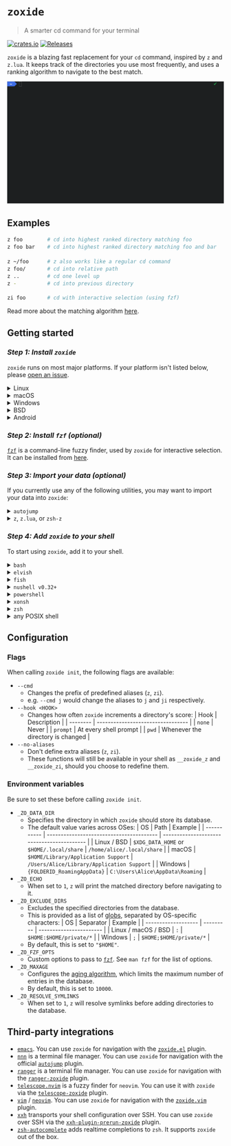 <!-- markdownlint-disable MD033 -->

# `zoxide`

> A smarter cd command for your terminal

[![crates.io][crates-io-badge]][crates-io]
[![Releases][releases-badge]][releases]

`zoxide` is a blazing fast replacement for your `cd` command, inspired by
`z` and `z.lua`. It keeps track of the directories you use most
frequently, and uses a ranking algorithm to navigate to the best match.

![Tutorial][tutorial]

## Examples

```sh
z foo        # cd into highest ranked directory matching foo
z foo bar    # cd into highest ranked directory matching foo and bar

z ~/foo      # z also works like a regular cd command
z foo/       # cd into relative path
z ..         # cd one level up
z -          # cd into previous directory

zi foo       # cd with interactive selection (using fzf)
```

Read more about the matching algorithm [here][algorithm-matching].

## Getting started

### *Step 1: Install `zoxide`*

`zoxide` runs on most major platforms. If your platform isn't listed below,
please [open an issue][issues].

<details>
<summary>Linux</summary>

To install `zoxide`, run this command in your terminal:

```sh
curl -sS https://webinstall.dev/zoxide | bash
```

Alternatively, you can use a package manager:

| Distribution       | Repository              | Instructions                                                                                   |
| ------------------ | ----------------------- | ---------------------------------------------------------------------------------------------- |
| ***Any***          | **[crates-io]**         | `cargo install zoxide`                                                                         |
| *Any*              | [conda-forge]           | `conda install -c conda-forge zoxide`                                                          |
| *Any*              | [Linuxbrew]             | `brew install zoxide`                                                                          |
| Alpine Linux 3.13+ | [Alpine Linux Packages] | `apk add zoxide`                                                                               |
| Arch Linux         | [AUR]                   | `yay -Sy zoxide-bin`                                                                           |
| CentOS 7+          | [Copr]                  | `dnf copr enable atim/zoxide` <br /> `dnf install zoxide`                                      |
| Debian Testing     | [Debian Packages]       | `apt install zoxide`                                                                           |
| Devuan 4.0+        | [Devuan Packages]       | `apt install zoxide`                                                                           |
| Fedora 32+         | [Fedora Packages]       | `dnf install zoxide`                                                                           |
| Gentoo             | [GURU Overlay]          | `eselect repository enable guru` <br /> `emerge --sync guru` <br /> `emerge app-shells/zoxide` |
| NixOS              | [nixpkgs]               | `nix-env -iA nixpkgs.zoxide`                                                                   |
| Parrot OS          |                         | `apt install zoxide`                                                                           |
| Ubuntu 21.04+      | [Ubuntu Packages]       | `apt install zoxide`                                                                           |
| Void Linux         | [Void Linux Packages]   | `xbps-install -S zoxide`                                                                       |

</details>

<details>
<summary>macOS</summary>

To install `zoxide`, use a package manager:

| Repository      | Instructions                          |
| --------------- | ------------------------------------- |
| **[crates-io]** | `cargo install zoxide`                |
| [conda-forge]   | `conda install -c conda-forge zoxide` |
| [Homebrew]      | `brew install zoxide`                 |
| [MacPorts]      | `port install zoxide`                 |

</details>

<details>
<summary>Windows</summary>

To install `zoxide`, run this command in your command prompt:

```sh
curl.exe -A "MS" https://webinstall.dev/zoxide | powershell
```

Alternatively, you can use a package manager:

| Repository      | Instructions                          |
| --------------- | ------------------------------------- |
| **[crates-io]** | `cargo install zoxide`                |
| [Chocolatey]    | `choco install zoxide`                |
| [conda-forge]   | `conda install -c conda-forge zoxide` |
| [Scoop]         | `scoop install zoxide`                |

</details>

<details>
<summary>BSD</summary>

To install `zoxide`, use a package manager:

| Distribution  | Repository      | Instructions           |
| ------------- | --------------- | ---------------------- |
| ***Any***     | **[crates-io]** | `cargo install zoxide` |
| DragonFly BSD | [DPorts]        | `pkg install zoxide`   |
| FreeBSD       | [FreshPorts]    | `pkg install zoxide`   |
| NetBSD        | [pkgsrc]        | `pkgin install zoxide` |

</details>

<details>
<summary>Android</summary>

To install `zoxide`, use a package manager:

| Repository | Instructions         |
| ---------- | -------------------- |
| [Termux]   | `pkg install zoxide` |

</details>

### *Step 2: Install `fzf` (optional)*

[`fzf`][fzf] is a command-line fuzzy finder, used by `zoxide` for interactive
selection. It can be installed from [here][fzf-installation].

### *Step 3: Import your data (optional)*

If you currently use any of the following utilities, you may want to import
your data into `zoxide`:

<details>
<summary><code>autojump</code></summary>

```sh
zoxide import --from autojump path/to/db
```

</details>

<details>
<summary><code>z</code>, <code>z.lua</code>, or <code>zsh-z</code></summary>

```sh
zoxide import --from z path/to/db
```

</details>

### *Step 4: Add `zoxide` to your shell*

To start using `zoxide`, add it to your shell.

<details>
<summary><code>bash</code></summary>

Add this to your configuration (usually `~/.bashrc`):

```sh
eval "$(zoxide init bash)"
```

</details>

<details>
<summary><code>elvish</code></summary>

Add this to your configuration (usually `~/.elvish/rc.elv`):

```sh
eval (zoxide init elvish | slurp)
```

</details>

<details>
<summary><code>fish</code></summary>

Add this to your configuration (usually `~/.config/fish/config.fish`):

```fish
zoxide init fish | source
```

</details>

<details>
<summary><code>nushell v0.32+</code></summary>

Initialize the `zoxide` script:

```sh
zoxide init nushell --hook prompt | save ~/.zoxide.nu
```

Add this to your configuration (usually `~/.config/nu/config.toml`):

```toml
prompt = "__zoxide_hook;__zoxide_prompt"
startup = ["zoxide init nushell --hook prompt | save ~/.zoxide.nu", "source ~/.zoxide.nu"]
```

You can replace `__zoxide_prompt` with a custom prompt.

</details>

<details>
<summary><code>powershell</code></summary>

Add this to your configuration (find it with `echo $profile`):

```powershell
Invoke-Expression (& {
    $hook = if ($PSVersionTable.PSVersion.Major -lt 6) { 'prompt' } else { 'pwd' }
    (zoxide init --hook $hook powershell) -join "`n"
})
```

</details>

<details>
<summary><code>xonsh</code></summary>

Add this to your configuration (usually `~/.xonshrc`):

```python
execx($(zoxide init xonsh), 'exec', __xonsh__.ctx, filename='zoxide')
```

</details>

<details>
<summary><code>zsh</code></summary>

Add this to your configuration (usually `~/.zshrc`):

```sh
eval "$(zoxide init zsh)"
```

</details>

<details>
<summary>any POSIX shell</summary>

Add this to your configuration:

```sh
eval "$(zoxide init posix --hook prompt)"
```

</details>

## Configuration

### Flags

When calling `zoxide init`, the following flags are available:

- `--cmd`
  - Changes the prefix of predefined aliases (`z`, `zi`).
  - e.g. `--cmd j` would change the aliases to `j` and `ji` respectively.
- `--hook <HOOK>`
  - Changes how often `zoxide` increments a directory's score:
    | Hook     | Description                       |
    | -------- | --------------------------------- |
    | `none`   | Never                             |
    | `prompt` | At every shell prompt             |
    | `pwd`    | Whenever the directory is changed |
- `--no-aliases`
  - Don't define extra aliases (`z`, `zi`).
  - These functions will still be available in your shell as `__zoxide_z` and
    `__zoxide_zi`, should you choose to redefine them.

### Environment variables

Be sure to set these before calling `zoxide init`.

- `_ZO_DATA_DIR`
  - Specifies the directory in which `zoxide` should store its database.
  - The default value varies across OSes:
    | OS          | Path                                     | Example                                    |
    | ----------- | ---------------------------------------- | ------------------------------------------ |
    | Linux / BSD | `$XDG_DATA_HOME` or `$HOME/.local/share` | `/home/alice/.local/share`                 |
    | macOS       | `$HOME/Library/Application Support`      | `/Users/Alice/Library/Application Support` |
    | Windows     | `{FOLDERID_RoamingAppData}`              | `C:\Users\Alice\AppData\Roaming`           |
- `_ZO_ECHO`
  - When set to `1`, `z` will print the matched directory before navigating to
    it.
- `_ZO_EXCLUDE_DIRS`
  - Excludes the specified directories from the database.
  - This is provided as a list of [globs][glob], separated by OS-specific
    characters:
    | OS                  | Separator | Example                 |
    | ------------------- | --------- | ----------------------- |
    | Linux / macOS / BSD | `:`       | `$HOME:$HOME/private/*` |
    | Windows             | `;`       | `$HOME;$HOME/private/*` |
  - By default, this is set to `"$HOME"`.
- `_ZO_FZF_OPTS`
  - Custom options to pass to [`fzf`][fzf]. See `man fzf` for the list of
    options.
- `_ZO_MAXAGE`
  - Configures the [aging algorithm][algorithm-aging], which limits the maximum
    number of entries in the database.
  - By default, this is set to `10000`.
- `_ZO_RESOLVE_SYMLINKS`
  - When set to `1`, `z` will resolve symlinks before adding directories to the
    database.

## Third-party integrations

- [`emacs`][emacs]. You can use `zoxide` for navigation with the
  [`zoxide.el`][zoxide-el] plugin.
- [`nnn`][nnn] is a terminal file manager. You can use `zoxide` for navigation
  with the official [`autojump`][nnn-autojump] plugin.
- [`ranger`][ranger] is a terminal file manager. You can use `zoxide` for
  navigation with the [`ranger-zoxide`][ranger-zoxide] plugin.
- [`telescope.nvim`][telescope-nvim] is a fuzzy finder for `neovim`. You can
  use it with `zoxide` via the [`telescope-zoxide`][telescope-zoxide] plugin.
- [`vim`][vim] / [`neovim`][neovim]. You can use `zoxide` for navigation with
  the [`zoxide.vim`][zoxide-vim] plugin.
- [`xxh`][xxh] transports your shell configuration over SSH. You can use
  `zoxide` over SSH via the [`xxh-plugin-prerun-zoxide`][xxh-zoxide] plugin.
- [`zsh-autocomplete`][zsh-autocomplete] adds realtime completions to `zsh`. It
  supports `zoxide` out of the box.

[algorithm-aging]: https://github.com/ajeetdsouza/zoxide/wiki/Algorithm#aging
[algorithm-matching]: https://github.com/ajeetdsouza/zoxide/wiki/Algorithm#matching
[alpine linux packages]: https://pkgs.alpinelinux.org/packages?name=zoxide
[aur]: https://aur.archlinux.org/packages/zoxide-bin
[chocolatey]: https://community.chocolatey.org/packages/zoxide
[conda-forge]: https://anaconda.org/conda-forge/zoxide
[copr]: https://copr.fedorainfracloud.org/coprs/atim/zoxide/
[crates-io-badge]: https://img.shields.io/crates/v/zoxide
[crates-io]: https://crates.io/crates/zoxide
[debian packages]: https://packages.debian.org/testing/admin/zoxide
[devuan packages]: https://pkginfo.devuan.org/cgi-bin/package-query.html?c=package&q=zoxide
[dports]: https://github.com/DragonFlyBSD/DPorts/tree/master/sysutils/zoxide
[emacs]: https://www.gnu.org/software/emacs/
[fedora packages]: https://src.fedoraproject.org/rpms/rust-zoxide
[freshports]: https://www.freshports.org/sysutils/zoxide/
[fzf-installation]: https://github.com/junegunn/fzf#installation
[fzf]: https://github.com/junegunn/fzf
[glob]: https://man7.org/linux/man-pages/man7/glob.7.html
[guru overlay]: https://github.com/gentoo-mirror/guru
[homebrew]: https://formulae.brew.sh/formula/zoxide
[issues]: https://github.com/ajeetdsouza/zoxide/issues/new
[linuxbrew]: https://formulae.brew.sh/formula-linux/zoxide
[macports]: https://ports.macports.org/port/zoxide/summary
[neovim]: https://github.com/neovim/neovim
[nixpkgs]: https://github.com/NixOS/nixpkgs/blob/master/pkgs/tools/misc/zoxide/default.nix
[nnn-autojump]: https://github.com/jarun/nnn/blob/master/plugins/autojump
[nnn]: https://github.com/jarun/nnn
[pkgsrc]: https://pkgsrc.se/sysutils/zoxide
[ranger-zoxide]: https://github.com/jchook/ranger-zoxide
[ranger]: https://github.com/ranger/ranger
[releases-badge]: https://img.shields.io/github/v/release/ajeetdsouza/zoxide
[releases]: https://github.com/ajeetdsouza/zoxide/releases
[scoop]: https://github.com/ScoopInstaller/Main/tree/master/bucket/zoxide.json
[telescope-nvim]: https://github.com/nvim-telescope/telescope.nvim
[telescope-zoxide]: https://github.com/jvgrootveld/telescope-zoxide
[termux]: https://github.com/termux/termux-packages/tree/master/packages/zoxide
[tutorial]: contrib/tutorial.webp
[ubuntu packages]: https://packages.ubuntu.com/hirsute/zoxide
[vim]: https://github.com/vim/vim
[void linux packages]: https://github.com/void-linux/void-packages/tree/master/srcpkgs/zoxide
[xxh-zoxide]: https://github.com/xxh/xxh-plugin-prerun-zoxide
[xxh]: https://github.com/xxh/xxh
[zoxide-el]: https://gitlab.com/Vonfry/zoxide.el
[zoxide-vim]: https://github.com/nanotee/zoxide.vim
[zsh-autocomplete]: https://github.com/marlonrichert/zsh-autocomplete
